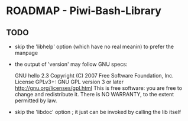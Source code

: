 ROADMAP - Piwi-Bash-Library
===========================

## TODO

-   skip the 'libhelp' option (which have no real meanin) to prefer the manpage
-   the output of 'version' may follow GNU specs:

    GNU hello 2.3
    Copyright (C) 2007 Free Software Foundation, Inc.
    License GPLv3+: GNU GPL version 3 or later <http://gnu.org/licenses/gpl.html>
    This is free software: you are free to change and redistribute it.
    There is NO WARRANTY, to the extent permitted by law.

-   skip the 'libdoc' option ; it just can be invoked by calling the lib itself

